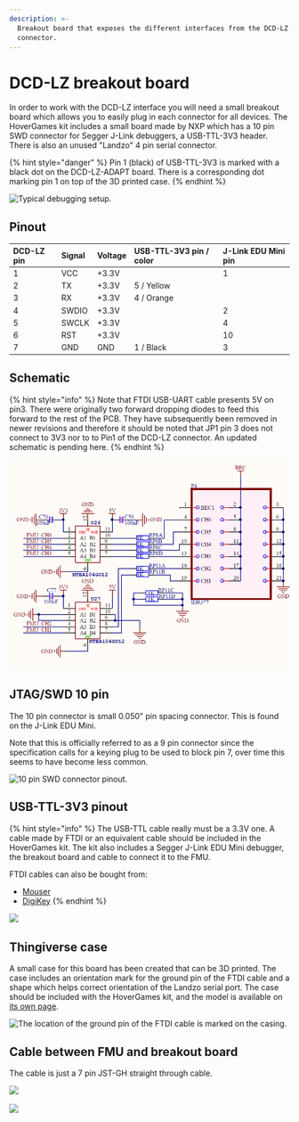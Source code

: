 ```yaml
---
description: >-
  Breakout board that exposes the different interfaces from the DCD-LZ
  connector.
---
```


# DCD-LZ breakout board

In order to work with the DCD-LZ interface you will need a small breakout board which allows you to easily plug in each connector for all devices. The HoverGames kit includes a small board made by NXP which has a 10 pin SWD connector for Segger J-Link debuggers, a USB-TTL-3V3 header. There is also an unused "Landzo" 4 pin serial connector.

{% hint style="danger" %}
Pin 1 \(black\) of USB-TTL-3V3 is marked with a black dot on the DCD-LZ-ADAPT board. There is a corresponding dot marking pin 1 on top of the 3D printed case.
{% endhint %}

![Typical debugging setup.](https://blobscdn.gitbook.com/v0/b/gitbook-28427.appspot.com/o/assets%2F-L9GLtb-Tz_XaKbQu-Al%2F-L9GM-f4DclNfBpkkgrx%2F-L9GM7GAEPJoh7eLqkc4%2FIMG_20180304_151908.png?generation=1522857193564152&alt=media)

## Pinout

| DCD-LZ pin | Signal | Voltage | USB-TTL-3V3 pin / color | J-Link EDU Mini pin |
| :--- | :--- | :--- | :--- | :--- |
| 1 | VCC | +3.3V |  | 1 |
| 2 | TX | +3.3V | 5 / Yellow |  |
| 3 | RX | +3.3V | 4 / Orange |  |
| 4 | SWDIO | +3.3V |  | 2 |
| 5 | SWCLK | +3.3V |  | 4 |
| 6 | RST | +3.3V |  | 10 |
| 7 | GND | GND | 1 / Black | 3 |

## Schematic

{% hint style="info" %}
Note that FTDI USB-UART cable presents 5V on pin3. There were originally two forward dropping diodes to feed this forward to the rest of the PCB. They have subsequently been removed in newer revisions and therefore it should be noted that JP1 pin 3 does not connect to 3V3 nor to to Pin1 of the DCD-LZ connector. An updated schematic is pending here.
{% endhint %}

![](../../../.gitbook/assets/afbeelding%20%2816%29.png)

## JTAG/SWD 10 pin <a id="jtag-swd-10-pin"></a>

The 10 pin connector is small 0.050" pin spacing connector. This is found on the J-Link EDU Mini.

Note that this is officially referred to as a 9 pin connector since the specification calls for a keying plug to be used to block pin 7, over time this seems to have become less common.

![10 pin SWD connector pinout.](https://blobscdn.gitbook.com/v0/b/gitbook-28427.appspot.com/o/assets%2F-L9GLtb-Tz_XaKbQu-Al%2F-L9GM-f4DclNfBpkkgrx%2F-L9GMBEOORUlGQBrASjn%2FJTAG-SWD-mini10.png?generation=1522857203295351&alt=media)

## USB-TTL-3V3 pinout

{% hint style="info" %}
The USB-TTL cable really must be a 3.3V one. A cable made by FTDI or an equivalent cable should be included in the HoverGames kit. The kit also includes a Segger J-Link EDU Mini debugger, the breakout board and cable to connect it to the FMU.  
  
FTDI cables can also be bought from:

* [Mouser](https://www.mouser.com/productdetail/ftdi/ttl-234x-3v3?qs=sGAEpiMZZMve4%2FbfQkoj%2bFhARuukVcFaKCv8i%2bT7B8g%3D)​
* ​[DigiKey](https://www.digikey.com/products/en/cable-assemblies/smart-cables/468?k=FTDI+3v3&k=&pkeyword=FTDI+3v3&pv167=804&FV=ffe001d4&mnonly=0&ColumnSort=0&page=1&quantity=0&ptm=0&fid=0&pageSize=25)
{% endhint %}

![](../../../.gitbook/assets/Utech-Drawing-USB-TTL-FTDI-CABLE3.3V-1.8Meter.png)

## Thingiverse case

A small case for this board has been created that can be 3D printed. The case includes an orientation mark for the ground pin of the FTDI cable and a shape which helps correct orientation of the Landzo serial port. The case should be included with the HoverGames kit, and the model is available on [its own page](../../../userguide/replacement-parts-alternatives-and-upgrades/3d-printable-parts.md#debugger-adapter-board-case).

![The location of the ground pin of the FTDI cable is marked on the casing.](https://blobscdn.gitbook.com/v0/b/gitbook-28427.appspot.com/o/assets%2F-L9GLtb-Tz_XaKbQu-Al%2F-L9GM-f4DclNfBpkkgrx%2F-L9GM7G26YBESJGbSKV0%2FIMG_20180304_124705.png?generation=1522857193565406&alt=media)

## Cable between FMU and breakout board

The cable is just a 7 pin JST-GH straight through cable.

![](../../../.gitbook/assets/DCD-LZ-7pin-JSTGH-render.png)

![](../../../.gitbook/assets/CAB-NXPhlite-DCD-LZ%20v2.png)

## 

